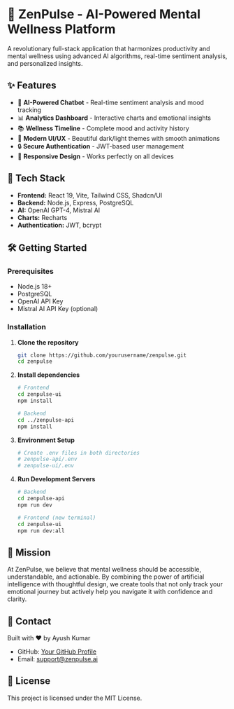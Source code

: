 # 🧠 ZenPulse - AI-Powered Mental Wellness Platform

A revolutionary full-stack application that harmonizes productivity and mental wellness using advanced AI algorithms, real-time sentiment analysis, and personalized insights.

## ✨ Features

- 🤖 **AI-Powered Chatbot** - Real-time sentiment analysis and mood tracking
- 📊 **Analytics Dashboard** - Interactive charts and emotional insights  
- 📚 **Wellness Timeline** - Complete mood and activity history
- 🎨 **Modern UI/UX** - Beautiful dark/light themes with smooth animations
- 🔒 **Secure Authentication** - JWT-based user management
- 📱 **Responsive Design** - Works perfectly on all devices

## 🚀 Tech Stack

- **Frontend:** React 19, Vite, Tailwind CSS, Shadcn/UI
- **Backend:** Node.js, Express, PostgreSQL
- **AI:** OpenAI GPT-4, Mistral AI
- **Charts:** Recharts
- **Authentication:** JWT, bcrypt

## 🛠️ Getting Started

### Prerequisites
- Node.js 18+
- PostgreSQL
- OpenAI API Key
- Mistral AI API Key (optional)

### Installation

1. **Clone the repository**
   ```bash
   git clone https://github.com/yourusername/zenpulse.git
   cd zenpulse
   ```

2. **Install dependencies**
   ```bash
   # Frontend
   cd zenpulse-ui
   npm install

   # Backend
   cd ../zenpulse-api
   npm install
   ```

3. **Environment Setup**
   ```bash
   # Create .env files in both directories
   # zenpulse-api/.env
   # zenpulse-ui/.env
   ```

4. **Run Development Servers**
   ```bash
   # Backend
   cd zenpulse-api
   npm run dev

   # Frontend (new terminal)
   cd zenpulse-ui
   npm run dev:all
   ```

## 🎯 Mission

At ZenPulse, we believe that mental wellness should be accessible, understandable, and actionable. By combining the power of artificial intelligence with thoughtful design, we create tools that not only track your emotional journey but actively help you navigate it with confidence and clarity.

## 📧 Contact

Built with ❤️ by Ayush Kumar
- GitHub: [Your GitHub Profile](https://github.com/)
- Email: support@zenpulse.ai

## 📄 License

This project is licensed under the MIT License.